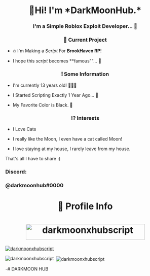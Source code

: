 <h1 align="center"> 👋Hi! I'm *DarkMoonHub.*</h1>
<h3 align="center">I'm a Simple Roblox Exploit Developer... 📜</h3>

<h3 align="center"> 💫 Current Project</h3>

- 🔥 I'm Making a *Script* For **BrookHaven RP**!

- I hope this *script* becomes **famous""... 🤯

<h3 align="center">❕ Some Information</h3>

- I'm currently 13 years old! 💁🏻‍♂️

- I Started Scripting Exactly 1 Year Ago... 🌟

- My Favorite Color is Black. 🖤

<h3 align="center">⁉️ Interests</h3>

- I Love Cats

- I really like the Moon, I even have a cat called Moon!

- I love staying at my house, I rarely leave from my house.

That's all I have to share :)

<h3 align="left">Discord:</h3>
<p align="left">
</p>

<h3 align="left">@darkmoonhub#0000</h3>
<p align="left">
</p>

<h1 align="center">📃 Profile Info</h1>

<h1 align="center">
  <img src="https://komarev.com/ghpvc/?username=darkmoonxhubscript&label=DarkMoon%20Profile%20Views&color=0e75b6&style=flat" alt="darkmoonxhubscript" width="375" height="50" />
</h1>

<p align="left"> <a href="https://github.com/ryo-ma/github-profile-trophy"><img src="https://github-profile-trophy.vercel.app/?username=darkmoonxhubscript"&theme=dracula alt="darkmoonxhubscript" /></a> </p>


<p><img align="left" src="https://github-readme-stats.vercel.app/api/top-langs?username=darkmoonxhubscript&show_icons=true&locale=en&layout=compact" alt="darkmoonxhubscript" /></p>

<p>&nbsp;<img align="center" src="https://github-readme-stats.vercel.app/api?username=darkmoonxhubscript&show_icons=true&locale=en" alt="darkmoonxhubscript" /></p>
-# DARKMOON HUB
